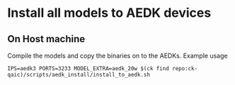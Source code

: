 # Install all models to AEDK devices

## On Host machine
Compile the models and copy the binaries on to the AEDKs. Example usage
```
IPS=aedk3 PORTS=3233 MODEL_EXTRA=aedk_20w $(ck find repo:ck-qaic)/scripts/aedk_install/install_to_aedk.sh
```
